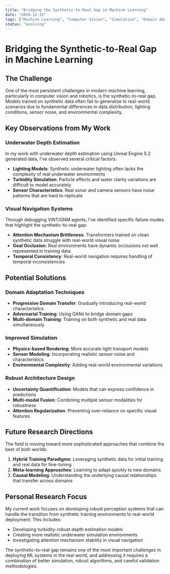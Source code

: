 ```yaml
---
title: "Bridging the Synthetic-to-Real Gap in Machine Learning"
date: "2024-12-15"
tags: ["Machine Learning", "Computer Vision", "Simulation", "Domain Adaptation"]
status: "evolving"
---
```


# Bridging the Synthetic-to-Real Gap in Machine Learning

## The Challenge

One of the most persistent challenges in modern machine learning, particularly in computer vision and robotics, is the synthetic-to-real gap. Models trained on synthetic data often fail to generalize to real-world scenarios due to fundamental differences in data distribution, lighting conditions, sensor noise, and environmental complexity.

## Key Observations from My Work

### Underwater Depth Estimation
In my work with underwater depth estimation using Unreal Engine 5.2 generated data, I've observed several critical factors:

- **Lighting Models**: Synthetic underwater lighting often lacks the complexity of real underwater environments
- **Turbidity Simulation**: Particle effects and water clarity variations are difficult to model accurately
- **Sensor Characteristics**: Real sonar and camera sensors have noise patterns that are hard to replicate

### Visual Navigation Systems
Through debugging ViNT/GNM agents, I've identified specific failure modes that highlight the synthetic-to-real gap:

- **Attention Mechanism Brittleness**: Transformers trained on clean synthetic data struggle with real-world visual noise
- **Goal Occlusion**: Real environments have dynamic occlusions not well represented in training data
- **Temporal Consistency**: Real-world navigation requires handling of temporal inconsistencies

## Potential Solutions

### Domain Adaptation Techniques
- **Progressive Domain Transfer**: Gradually introducing real-world characteristics
- **Adversarial Training**: Using GANs to bridge domain gaps
- **Multi-domain Training**: Training on both synthetic and real data simultaneously

### Improved Simulation
- **Physics-based Rendering**: More accurate light transport models
- **Sensor Modeling**: Incorporating realistic sensor noise and characteristics
- **Environmental Complexity**: Adding real-world environmental variations

### Robust Architecture Design
- **Uncertainty Quantification**: Models that can express confidence in predictions
- **Multi-modal Fusion**: Combining multiple sensor modalities for robustness
- **Attention Regularization**: Preventing over-reliance on specific visual features

## Future Research Directions

The field is moving toward more sophisticated approaches that combine the best of both worlds:

1. **Hybrid Training Paradigms**: Leveraging synthetic data for initial training and real data for fine-tuning
2. **Meta-learning Approaches**: Learning to adapt quickly to new domains
3. **Causal Modeling**: Understanding the underlying causal relationships that transfer across domains

## Personal Research Focus

My current work focuses on developing robust perception systems that can handle the transition from synthetic training environments to real-world deployment. This includes:

- Developing turbidity-robust depth estimation models
- Creating more realistic underwater simulation environments
- Investigating attention mechanism stability in visual navigation

The synthetic-to-real gap remains one of the most important challenges in deploying ML systems in the real world, and addressing it requires a combination of better simulation, robust algorithms, and careful validation methodologies.

